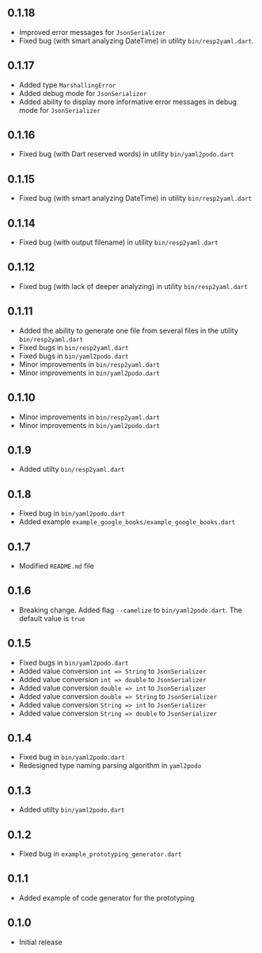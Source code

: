 ## 0.1.18

- Improved error messages for `JsonSerializer`
- Fixed bug (with smart analyzing DateTime) in utility `bin/resp2yaml.dart`.

## 0.1.17

- Added type `MarshallingError`
- Added debug mode for `JsonSerializer`
- Added ability to display more informative error messages in debug mode for `JsonSerializer`

## 0.1.16

- Fixed bug (with Dart reserved words) in utility `bin/yaml2podo.dart`

## 0.1.15

- Fixed bug (with smart analyzing DateTime) in utility `bin/resp2yaml.dart`

## 0.1.14

- Fixed bug (with output filename) in utility `bin/resp2yaml.dart`

## 0.1.12

- Fixed bug (with lack of deeper analyzing) in utility `bin/resp2yaml.dart`

## 0.1.11

- Added the ability to generate one file from several files in the utility `bin/resp2yaml.dart`
- Fixed bugs in `bin/resp2yaml.dart`
- Fixed bugs in `bin/yaml2podo.dart`
- Minor improvements in `bin/resp2yaml.dart`
- Minor improvements in `bin/yaml2podo.dart`

## 0.1.10

- Minor improvements in `bin/resp2yaml.dart`
- Minor improvements in `bin/yaml2podo.dart`

## 0.1.9

- Added utilty `bin/resp2yaml.dart`

## 0.1.8

- Fixed bug in `bin/yaml2podo.dart`
- Added example `example_google_books/example_google_books.dart`

## 0.1.7

- Modified `README.md` file

## 0.1.6

- Breaking change. Added flag `--camelize` to `bin/yaml2podo.dart`. The default value is `true`

## 0.1.5

- Fixed bugs in `bin/yaml2podo.dart`
- Added value conversion `int => String` to `JsonSerializer`
- Added value conversion `int => double` to `JsonSerializer`
- Added value conversion `double => int` to `JsonSerializer`
- Added value conversion `double => String` to `JsonSerializer`
- Added value conversion `String => int` to `JsonSerializer`
- Added value conversion `String => double` to `JsonSerializer`

## 0.1.4

- Fixed bug in `bin/yaml2podo.dart`
- Redesigned type naming parsing algorithm in `yaml2podo`

## 0.1.3

- Added utilty `bin/yaml2podo.dart`

## 0.1.2

- Fixed bug in `example_prototyping_generator.dart`

## 0.1.1

- Added example of code generator for the prototyping

## 0.1.0

- Initial release